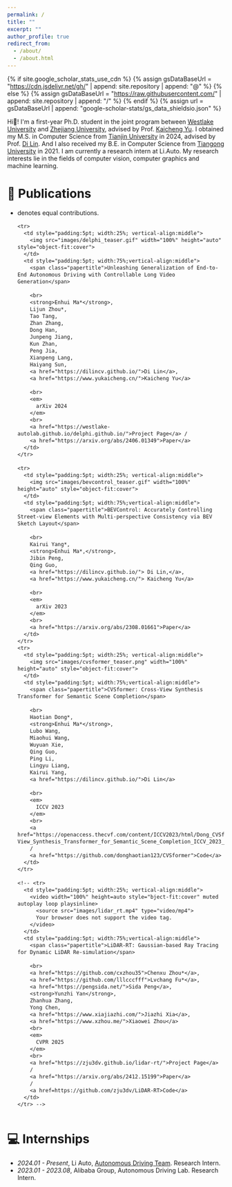 ```yaml
---
permalink: /
title: ""
excerpt: ""
author_profile: true
redirect_from: 
  - /about/
  - /about.html
---
```


{% if site.google_scholar_stats_use_cdn %}
{% assign gsDataBaseUrl = "https://cdn.jsdelivr.net/gh/" | append: site.repository | append: "@" %}
{% else %}
{% assign gsDataBaseUrl = "https://raw.githubusercontent.com/" | append: site.repository | append: "/" %}
{% endif %}
{% assign url = gsDataBaseUrl | append: "google-scholar-stats/gs_data_shieldsio.json" %}

<span class='anchor' id='about-me'></span>

Hi👋! I'm a first-year Ph.D. student in the joint program between <a href="https://www.westlake.edu.cn/">Westlake University</a> and <a href="https://www.zju.edu.cn/">Zhejiang University</a>, advised by Prof. <a href="https://www.yukaicheng.cn/">Kaicheng Yu</a>. I obtained my M.S. in Computer Science from <a href="http://www.tju.edu.cn/">Tianjin University</a> in 2024, advised by Prof. <a href="https://dilincv.github.io/">Di Lin</a>. And I also received my B.E. in Computer Science from <a href="https://www.tiangong.edu.cn/">Tiangong University</a> in 2021.
I am currently a research intern at Li.Auto. My research interests lie in the fields of computer vision, computer graphics and machine learning. 

<!-- My research interest includes neural machine translation and computer vision. I have published more than 100 papers at the top international AI conferences with total <a href='https://scholar.google.com/citations?user=DhtAFkwAAAAJ'>google scholar citations <strong><span id='total_cit'>260000+</span></strong></a> (You can also use google scholar badge <a href='https://scholar.google.com/citations?user=DhtAFkwAAAAJ'><img src="https://img.shields.io/endpoint?url={{ url | url_encode }}&logo=Google%20Scholar&labelColor=f6f6f6&color=9cf&style=flat&label=citations"></a>). -->


<!-- # 🔥 News
- *2022.02*: &nbsp;🎉🎉 Lorem ipsum dolor sit amet, consectetur adipiscing elit. Vivamus ornare aliquet ipsum, ac tempus justo dapibus sit amet. 
- *2022.02*: &nbsp;🎉🎉 Lorem ipsum dolor sit amet, consectetur adipiscing elit. Vivamus ornare aliquet ipsum, ac tempus justo dapibus sit amet.  -->

# 📝 Publications 
* denotes equal contributions.

  <table style="width:100%;border:0px;border-spacing:0px;border-collapse:separate;margin-right:auto;margin-left:auto;">
    <tbody>

      <tr>
        <td style="padding:5pt; width:25%; vertical-align:middle">
          <img src="images/delphi_teaser.gif" width="100%" height="auto" style="object-fit:cover">
        </td>
        <td style="padding:5pt; width:75%;vertical-align:middle">
          <span class="papertitle">Unleashing Generalization of End-to-End Autonomous Driving with Controllable Long Video Generation</span>
          
          <br>
          <strong>Enhui Ma*</strong>,
          Lijun Zhou*,
          Tao Tang,
          Zhan Zhang,
          Dong Han,
          Junpeng Jiang,
          Kun Zhan,
          Peng Jia,
          Xianpeng Lang,
          Haiyang Sun,
          <a href="https://dilincv.github.io/">Di Lin</a>,
          <a href="https://www.yukaicheng.cn/">Kaicheng Yu</a>

          <br>
          <em>
            arXiv 2024
          </em>
          <br>
          <a href="https://westlake-autolab.github.io/delphi.github.io/">Project Page</a> /
          <a href="https://arxiv.org/abs/2406.01349">Paper</a>
        </td>
      </tr>
      
      <tr>
        <td style="padding:5pt; width:25%; vertical-align:middle">
          <img src="images/bevcontrol_teaser.gif" width="100%" height="auto" style="object-fit:cover">
        </td>
        <td style="padding:5pt; width:75%;vertical-align:middle">
          <span class="papertitle">BEVControl: Accurately Controlling Street-view Elements with Multi-perspective Consistency via BEV Sketch Layout</span>
          
          <br>
          Kairui Yang*, 
          <strong>Enhui Ma*,</strong>,        
          Jibin Peng,
          Qing Guo,
          <a href="https://dilincv.github.io/"> Di Lin,</a>,
          <a href="https://www.yukaicheng.cn/"> Kaicheng Yu</a>

          <br>
          <em>
            arXiv 2023
          </em>
          <br>
          <a href="https://arxiv.org/abs/2308.01661">Paper</a>
        </td>
      </tr>
      <tr>
        <td style="padding:5pt; width:25%; vertical-align:middle">
          <img src="images/cvsformer_teaser.png" width="100%" height="auto" style="object-fit:cover">
        </td>
        <td style="padding:5pt; width:75%;vertical-align:middle">
          <span class="papertitle">CVSformer: Cross-View Synthesis Transformer for Semantic Scene Completion</span>
          
          <br>
          Haotian Dong*,
          <strong>Enhui Ma*</strong>,
          Lubo Wang,
          Miaohui Wang,
          Wuyuan Xie,
          Qing Guo,
          Ping Li,
          Lingyu Liang,
          Kairui Yang,
          <a href="https://dilincv.github.io/">Di Lin</a>

          <br>
          <em>
            ICCV 2023
          </em>
          <br>
          <a href="https://openaccess.thecvf.com/content/ICCV2023/html/Dong_CVSformer_Cross-View_Synthesis_Transformer_for_Semantic_Scene_Completion_ICCV_2023_paper.html">Paper</a>
          /
          <a href="https://github.com/donghaotian123/CVSformer">Code</a>
        </td>
      </tr>

      <!-- <tr>
        <td style="padding:5pt; width:25%; vertical-align:middle">
          <video width="100%" height=auto style="bject-fit:cover" muted autoplay loop playsinline>
            <source src="images/lidar_rt.mp4" type="video/mp4">
            Your browser does not support the video tag.
          </video>
        </td>
        <td style="padding:5pt; width:75%;vertical-align:middle">
          <span class="papertitle">LiDAR-RT: Gaussian-based Ray Tracing for Dynamic LiDAR Re-simulation</span>
          
          <br>
          <a href="https://github.com/cxzhou35">Chenxu Zhou*</a>,
          <a href="https://github.com/lllcccfff">Lvchang Fu*</a>,
          <a href="https://pengsida.net/">Sida Peng</a>,              
          <strong>Yunzhi Yan</strong>,
          Zhanhua Zhang,
          Yong Chen,
          <a href="https://www.xiajiazhi.com/">Jiazhi Xia</a>,
          <a href="https://www.xzhou.me/">Xiaowei Zhou</a>
          <br>
          <em>
            CVPR 2025
          </em>
          <br>
          <a href="https://zju3dv.github.io/lidar-rt/">Project Page</a>
          /
          <a href="https://arxiv.org/abs/2412.15199">Paper</a>
          /
          <a href=https://github.com/zju3dv/LiDAR-RT>Code</a>
        </td>
      </tr> -->

    </tbody>
  </table>

<!-- # 🎖 Honors and Awards
- *2021.10* Lorem ipsum dolor sit amet, consectetur adipiscing elit. Vivamus ornare aliquet ipsum, ac tempus justo dapibus sit amet. 
- *2021.09* Lorem ipsum dolor sit amet, consectetur adipiscing elit. Vivamus ornare aliquet ipsum, ac tempus justo dapibus sit amet.  -->

<!-- # 📖 Educations
- *2019.06 - 2022.04 (now)*, Lorem ipsum dolor sit amet, consectetur adipiscing elit. Vivamus ornare aliquet ipsum, ac tempus justo dapibus sit amet. 
- *2015.09 - 2019.06*, Lorem ipsum dolor sit amet, consectetur adipiscing elit. Vivamus ornare aliquet ipsum, ac tempus justo dapibus sit amet.  -->

<!-- # 💬 Invited Talks
- *2021.06*, Lorem ipsum dolor sit amet, consectetur adipiscing elit. Vivamus ornare aliquet ipsum, ac tempus justo dapibus sit amet. 
- *2021.03*, Lorem ipsum dolor sit amet, consectetur adipiscing elit. Vivamus ornare aliquet ipsum, ac tempus justo dapibus sit amet.  \| [\[video\]](https://github.com/) -->

# 💻 Internships
- *2024.01 - Present*, Li Auto, [Autonomous Driving Team](https://github.com/LiAutoAD). Research Intern.
- *2023.01 - 2023.08*, Alibaba Group, Autonomous Driving Lab. Research Intern.
